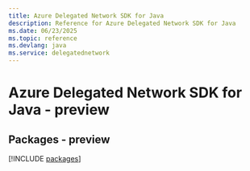 ```yaml
---
title: Azure Delegated Network SDK for Java
description: Reference for Azure Delegated Network SDK for Java
ms.date: 06/23/2025
ms.topic: reference
ms.devlang: java
ms.service: delegatednetwork
---
```

# Azure Delegated Network SDK for Java - preview
## Packages - preview
[!INCLUDE [packages](delegated-network-index.md)]